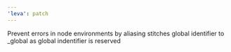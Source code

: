 ```yaml
---
'leva': patch
---
```


Prevent errors in node environments by aliasing stitches global identifier to \_global as global indentifier is reserved
